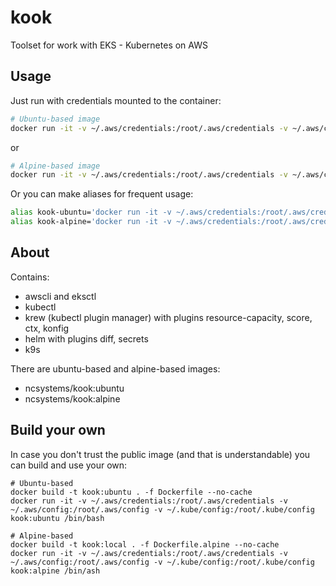 # kook

Toolset for work with EKS - Kubernetes on AWS

## Usage

Just run with credentials mounted to the container:

```bash
# Ubuntu-based image
docker run -it -v ~/.aws/credentials:/root/.aws/credentials -v ~/.aws/config:/root/.aws/config -v ~/.kube/config:/root/.kube/config ncsystems/kook:ubuntu /bin/bash
```

or

```bash
# Alpine-based image
docker run -it -v ~/.aws/credentials:/root/.aws/credentials -v ~/.aws/config:/root/.aws/config -v ~/.kube/config:/root/.kube/config ncsystems/kook:alpine /bin/ash
```

Or you can make aliases for frequent usage:

```bash
alias kook-ubuntu='docker run -it -v ~/.aws/credentials:/root/.aws/credentials -v ~/.aws/config:/root/.aws/config -v ~/.kube/config:/root/.kube/config ncsystems/kook:ubuntu /bin/bash'
alias kook-alpine='docker run -it -v ~/.aws/credentials:/root/.aws/credentials -v ~/.aws/config:/root/.aws/config -v ~/.kube/config:/root/.kube/config ncsystems/kook:alpine /bin/ash'
```

## About

Contains:

* awscli and eksctl
* kubectl
* krew (kubectl plugin manager) with plugins resource-capacity, score, ctx, konfig
* helm with plugins diff, secrets
* k9s

There are ubuntu-based and alpine-based images:

* ncsystems/kook:ubuntu
* ncsystems/kook:alpine

## Build your own

In case you don't trust the public image (and that is understandable) you can build and use your own:

```
# Ubuntu-based
docker build -t kook:ubuntu . -f Dockerfile --no-cache
docker run -it -v ~/.aws/credentials:/root/.aws/credentials -v ~/.aws/config:/root/.aws/config -v ~/.kube/config:/root/.kube/config kook:ubuntu /bin/bash

# Alpine-based
docker build -t kook:local . -f Dockerfile.alpine --no-cache
docker run -it -v ~/.aws/credentials:/root/.aws/credentials -v ~/.aws/config:/root/.aws/config -v ~/.kube/config:/root/.kube/config kook:alpine /bin/ash
```